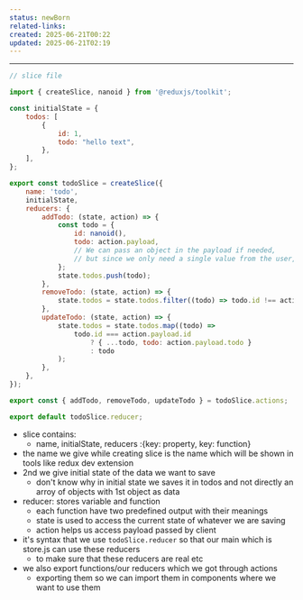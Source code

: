 ```yaml
---
status: newBorn
related-links: 
created: 2025-06-21T00:22
updated: 2025-06-21T02:19
---
```

---

``` js
// slice file

import { createSlice, nanoid } from '@reduxjs/toolkit';

const initialState = {
    todos: [
        {
            id: 1,
            todo: "hello text",
        },
    ],
};

export const todoSlice = createSlice({
    name: 'todo',
    initialState,
    reducers: {
        addTodo: (state, action) => {
            const todo = {
                id: nanoid(),
                todo: action.payload,
                // We can pass an object in the payload if needed, 
                // but since we only need a single value from the user, it's not required here.
            };
            state.todos.push(todo);
        },
        removeTodo: (state, action) => {
            state.todos = state.todos.filter((todo) => todo.id !== action.payload);
        },
        updateTodo: (state, action) => {
            state.todos = state.todos.map((todo) =>
                todo.id === action.payload.id
                    ? { ...todo, todo: action.payload.todo }
                    : todo
            );
        },
    },
});

export const { addTodo, removeTodo, updateTodo } = todoSlice.actions;

export default todoSlice.reducer;


```


- slice contains: 
	- name, initialState, reducers :{key: property, key: function}
- the name we give while creating slice is the name which will be shown in tools like redux dev extension
- 2nd we give initial state of the data we want to save
	- don't know why in initial state we saves it in todos and not directly an arroy of objects with 1st object as data
- reducer: stores variable and function
	- each function have two predefined output with their meanings 
	- state is used to access the current state of whatever we are saving
	- action helps us access payload passed by client
- it's syntax that we use `todoSlice.reducer` so that our main which is store.js can use these reducers
	- to make sure that these reducers are real etc
- we also export functions/our reducers which we got through actions
	- exporting them so we can import them in components where we want to use them

